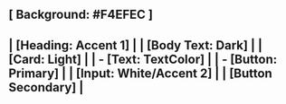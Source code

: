 [ Background: #F4EFEC ]
--------------------------------
| [Heading: Accent 1]         |
| [Body Text: Dark]           |
| [Card: Light]               |
|   - [Text: TextColor]       |
|   - [Button: Primary]       |
| [Input: White/Accent 2]     |
| [Button Secondary]          |
--------------------------------
